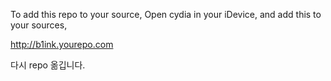 To add this repo to your source, Open cydia in your iDevice, and add this to your sources,

http://b1ink.yourepo.com

다시 repo 옮깁니다.

